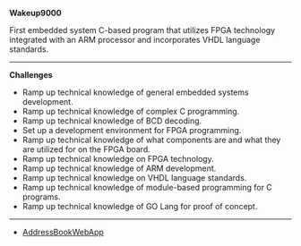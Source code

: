 **Wakeup9000**

First embedded system C-based program that utilizes FPGA technology integrated with an ARM processor and incorporates VHDL language standards.
<hr>

**Challenges**

- Ramp up technical knowledge of general embedded systems development.
- Ramp up technical knowledge of complex C programming.
- Ramp up technical knowledge of BCD decoding.
- Set up a development environment for FPGA programming.
- Ramp up technical knowledge of what components are and what they are utilized for on the FPGA board.
- Ramp up technical knowledge on FPGA technology.
- Ramp up technical knowledge of ARM development.
- Ramp up technical knowledge on VHDL language standards.
- Ramp up technical knowledge of module-based programming for C programs.
- Ramp up technical knowledge of GO Lang for proof of concept.
<hr>

* [AddressBookWebApp](https://github.com/JSande2021/AddressBookWebApp)
